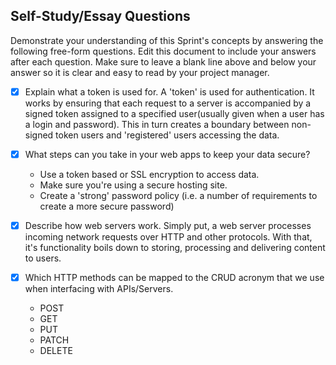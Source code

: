## Self-Study/Essay Questions

Demonstrate your understanding of this Sprint's concepts by answering the following free-form questions. Edit this document to include your answers after each question. Make sure to leave a blank line above and below your answer so it is clear and easy to read by your project manager.

- [x] Explain what a token is used for.
      A 'token' is used for authentication. It works by ensuring that each request to a server is accompanied by a signed token assigned to a specified user(usually given when a user has a login and password). This in turn creates a boundary between non-signed token users and 'registered' users accessing the data.

- [x] What steps can you take in your web apps to keep your data secure?

  - Use a token based or SSL encryption to access data.
  - Make sure you're using a secure hosting site.
  - Create a 'strong' password policy (i.e. a number of requirements to create a more secure password)

- [x] Describe how web servers work.
      Simply put, a web server processes incoming network requests over HTTP and other protocols. With that, it's functionality boils down to storing, processing and delivering content to users.

- [x] Which HTTP methods can be mapped to the CRUD acronym that we use when interfacing with APIs/Servers.
  - POST
  - GET
  - PUT
  - PATCH
  - DELETE
